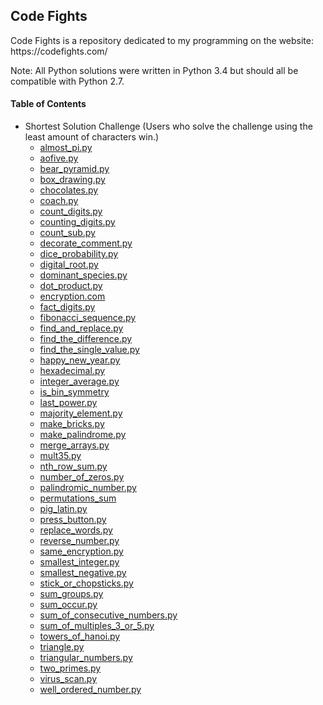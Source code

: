 <h2> Code Fights </h2>
Code Fights is a repository dedicated to my programming on the website: https://codefights.com/

Note: All Python solutions were written in Python 3.4 but should all be compatible with Python 2.7.

<h4> Table of Contents </h4>

- Shortest Solution Challenge (Users who solve the challenge using the least amount of characters win.)
  - <a href="https://github.com/ArnoldM904/Random_Programs/blob/master/Python_Programs/Code_Fights/Shortest_Solution_Challenge/almost_pi.py">almost_pi.py</a>
  - <a href="https://github.com/ArnoldM904/Random_Programs/blob/master/Python_Programs/Code_Fights/Shortest_Solution_Challenge/aofive.py">aofive.py</a> 
  - <a href="https://github.com/ArnoldM904/Random_Programs/blob/master/Python_Programs/Code_Fights/Shortest_Solution_Challenge/bear_pyramid.py">bear_pyramid.py</a>
  - <a href="https://github.com/ArnoldM904/Random_Programs/blob/master/Python_Programs/Code_Fights/Shortest_Solution_Challenge/box_drawing.py">box_drawing.py</a>
  - <a href="https://github.com/ArnoldM904/Random_Programs/blob/master/Python_Programs/Code_Fights/Shortest_Solution_Challenge/chocolates.py">chocolates.py</a>
  - <a href="https://github.com/ArnoldM904/Random_Programs/blob/master/Python_Programs/Code_Fights/Shortest_Solution_Challenge/coach.py">coach.py</a>
  - <a href="https://github.com/ArnoldM904/Random_Programs/blob/master/Python_Programs/Code_Fights/Shortest_Solution_Challenge/count_digits.py">count_digits.py</a>
  - <a href="https://github.com/ArnoldM904/Random_Programs/blob/master/Python_Programs/Code_Fights/Shortest_Solution_Challenge/counting_digits.py">counting_digits.py</a>
  - <a href="https://github.com/ArnoldM904/Random_Programs/blob/master/Python_Programs/Code_Fights/Shortest_Solution_Challenge/count_sub.py">count_sub.py</a>
  - <a href="https://github.com/ArnoldM904/Random_Programs/blob/master/Python_Programs/Code_Fights/Shortest_Solution_Challenge/decorate_comment.py">decorate_comment.py</a>
  - <a href="https://github.com/ArnoldM904/Random_Programs/blob/master/Python_Programs/Code_Fights/Shortest_Solution_Challenge/dice_probability.py">dice_probability.py</a>
  - <a href="https://github.com/ArnoldM904/Random_Programs/blob/master/Python_Programs/Code_Fights/Shortest_Solution_Challenge/digital_root.py">digital_root.py</a>
  - <a href="https://github.com/ArnoldM904/Random_Programs/blob/master/Python_Programs/Code_Fights/Shortest_Solution_Challenge/dominant_species.py">dominant_species.py</a>
  - <a href="https://github.com/ArnoldM904/Random_Programs/blob/master/Python_Programs/Code_Fights/Shortest_Solution_Challenge/dot_product.py">dot_product.py</a>
  - <a href="https://github.com/ArnoldM904/Random_Programs/blob/master/Python_Programs/Code_Fights/Shortest_Solution_Challenge/encryption.py">encryption.com</a>
  - <a href="https://github.com/ArnoldM904/Random_Programs/blob/master/Python_Programs/Code_Fights/Shortest_Solution_Challenge/fact_digits.py">fact_digits.py</a>
  - <a href="https://github.com/ArnoldM904/Random_Programs/blob/master/Python_Programs/Code_Fights/Shortest_Solution_Challenge/fibonacci_sequence.py">fibonacci_sequence.py</a>
  - <a href="https://github.com/ArnoldM904/Random_Programs/blob/master/Python_Programs/Code_Fights/Shortest_Solution_Challenge/find_and_replace.py">find_and_replace.py</a>
  - <a href="https://github.com/ArnoldM904/Random_Programs/blob/master/Python_Programs/Code_Fights/Shortest_Solution_Challenge/find_the_difference.py">find_the_difference.py</a>
  - <a href="https://github.com/ArnoldM904/Random_Programs/blob/master/Python_Programs/Code_Fights/Shortest_Solution_Challenge/find_the_single_value.py">find_the_single_value.py</a>
  - <a href="https://github.com/ArnoldM904/Random_Programs/blob/master/Python_Programs/Code_Fights/Shortest_Solution_Challenge/happy_new_year.py">happy_new_year.py</a>
  - <a href="https://github.com/ArnoldM904/Random_Programs/blob/master/Python_Programs/Code_Fights/Shortest_Solution_Challenge/hexadecimal.py">hexadecimal.py</a>
  - <a href="https://github.com/ArnoldM904/Random_Programs/blob/master/Python_Programs/Code_Fights/Shortest_Solution_Challenge/integer_average.py">integer_average.py</a>
  - <a href="https://github.com/ArnoldM904/Random_Programs/blob/master/Python_Programs/Code_Fights/Shortest_Solution_Challenge/is_bin_symmetry.py">is_bin_symmetry</a>
  - <a href="https://github.com/ArnoldM904/Random_Programs/blob/master/Python_Programs/Code_Fights/Shortest_Solution_Challenge/last_power.py">last_power.py</a>
  - <a href="https://github.com/ArnoldM904/Random_Programs/blob/master/Python_Programs/Code_Fights/Shortest_Solution_Challenge/majority_element.py">majority_element.py</a>
  - <a href="https://github.com/ArnoldM904/Random_Programs/blob/master/Python_Programs/Code_Fights/Shortest_Solution_Challenge/make_bricks.py">make_bricks.py</a>
  - <a href="https://github.com/ArnoldM904/Random_Programs/blob/master/Python_Programs/Code_Fights/Shortest_Solution_Challenge/make_palindrome.py">make_palindrome.py</a>
  - <a href="https://github.com/ArnoldM904/Random_Programs/blob/master/Python_Programs/Code_Fights/Shortest_Solution_Challenge/merge_arrays.py">merge_arrays.py</a>
  - <a href="https://github.com/ArnoldM904/Random_Programs/blob/master/Python_Programs/Code_Fights/Shortest_Solution_Challenge/mult35.py">mult35.py</a>
  - <a href="https://github.com/ArnoldM904/Random_Programs/blob/master/Python_Programs/Code_Fights/Shortest_Solution_Challenge/nth_row_sum.py">nth_row_sum.py</a>
  - <a href="https://github.com/ArnoldM904/Random_Programs/blob/master/Python_Programs/Code_Fights/Shortest_Solution_Challenge/number_of_zeros.py">number_of_zeros.py</a>
  - <a href="https://github.com/ArnoldM904/Random_Programs/blob/master/Python_Programs/Code_Fights/Shortest_Solution_Challenge/palindromic_number.py">palindromic_number.py</a>
  - <a href="https://github.com/ArnoldM904/Random_Programs/blob/master/Python_Programs/Code_Fights/Shortest_Solution_Challenge/permutations_sum.py">permutations_sum</a>
  - <a href="https://github.com/ArnoldM904/Random_Programs/blob/master/Python_Programs/Code_Fights/Shortest_Solution_Challenge/pig_latin.py">pig_latin.py</a>
  - <a href="https://github.com/ArnoldM904/Random_Programs/blob/master/Python_Programs/Code_Fights/Shortest_Solution_Challenge/press_button.py">press_button.py</a>
  - <a href="https://github.com/ArnoldM904/Random_Programs/blob/master/Python_Programs/Code_Fights/Shortest_Solution_Challenge/replace_words.py">replace_words.py</a>
  - <a href="https://github.com/ArnoldM904/Random_Programs/blob/master/Python_Programs/Code_Fights/Shortest_Solution_Challenge/reverse_number.py">reverse_number.py</a>
  - <a href="https://github.com/ArnoldM904/Random_Programs/blob/master/Python_Programs/Code_Fights/Shortest_Solution_Challenge/same_encryption.py">same_encryption.py</a>
  - <a href="https://github.com/ArnoldM904/Random_Programs/blob/master/Python_Programs/Code_Fights/Shortest_Solution_Challenge/smallest_integer.py">smallest_integer.py</a>
  - <a href="https://github.com/ArnoldM904/Random_Programs/blob/master/Python_Programs/Code_Fights/Shortest_Solution_Challenge/smallest_negative.py">smallest_negative.py</a>
  - <a href="https://github.com/ArnoldM904/Random_Programs/blob/master/Python_Programs/Code_Fights/Shortest_Solution_Challenge/stick_or_chopsticks.py">stick_or_chopsticks.py</a>
  - <a href="https://github.com/ArnoldM904/Random_Programs/blob/master/Python_Programs/Code_Fights/Shortest_Solution_Challenge/sum_groups.py">sum_groups.py</a>
  - <a href="https://github.com/ArnoldM904/Random_Programs/blob/master/Python_Programs/Code_Fights/Shortest_Solution_Challenge/sum_occur.py">sum_occur.py</a>
  - <a href="https://github.com/ArnoldM904/Random_Programs/blob/master/Python_Programs/Code_Fights/Shortest_Solution_Challenge/sum_of_consecutive_numbers.py">sum_of_consecutive_numbers.py</a>
  - <a href="https://github.com/ArnoldM904/Random_Programs/blob/master/Python_Programs/Code_Fights/Shortest_Solution_Challenge/sum_of_multiples_3_or_5.py">sum_of_multiples_3_or_5.py</a>
  - <a href="https://github.com/ArnoldM904/Random_Programs/blob/master/Python_Programs/Code_Fights/Shortest_Solution_Challenge/towers_of_hanoi.py">towers_of_hanoi.py</a>
  - <a href="https://github.com/ArnoldM904/Random_Programs/blob/master/Python_Programs/Code_Fights/Shortest_Solution_Challenge/triangle.py">triangle.py</a>
  - <a href="https://github.com/ArnoldM904/Random_Programs/blob/master/Python_Programs/Code_Fights/Shortest_Solution_Challenge/triangular_numbers.py">triangular_numbers.py</a>
  - <a href="https://github.com/ArnoldM904/Random_Programs/blob/master/Python_Programs/Code_Fights/Shortest_Solution_Challenge/two_primes.py">two_primes.py</a>
  - <a href="https://github.com/ArnoldM904/Random_Programs/blob/master/Python_Programs/Code_Fights/Shortest_Solution_Challenge/virus_scan.py">virus_scan.py</a>
  - <a href="https://github.com/ArnoldM904/Random_Programs/blob/master/Python_Programs/Code_Fights/Shortest_Solution_Challenge/well_ordered_number.py">well_ordered_number.py</a>
